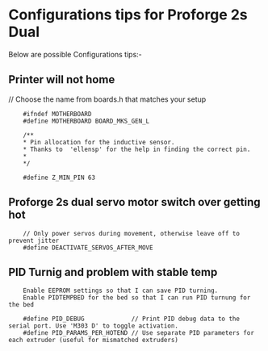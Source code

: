 
# Configurations tips for Proforge 2s Dual 

Below are possible Configurations tips:-


## Printer will not home
// Choose the name from boards.h that matches your setup

        #ifndef MOTHERBOARD
        #define MOTHERBOARD BOARD_MKS_GEN_L

        /**
        * Pin allocation for the inductive sensor. 
        * Thanks to  'ellensp' for the help in finding the correct pin.
        * 
        */
        
        #define Z_MIN_PIN 63  


## Proforge 2s dual servo motor switch over getting hot
        // Only power servos during movement, otherwise leave off to prevent jitter
        #define DEACTIVATE_SERVOS_AFTER_MOVE

## PID Turnig and problem with stable temp
        Enable EEPROM settings so that I can save PID turning.
        Enable PIDTEMPBED for the bed so that I can run PID turnung for the bed
        
        #define PID_DEBUG             // Print PID debug data to the serial port. Use 'M303 D' to toggle activation.
        #define PID_PARAMS_PER_HOTEND // Use separate PID parameters for each extruder (useful for mismatched extruders)


